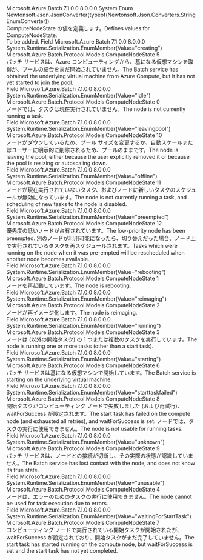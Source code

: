 <Type Name="ComputeNodeState" FullName="Microsoft.Azure.Batch.Protocol.Models.ComputeNodeState">
  <TypeSignature Language="C#" Value="public enum ComputeNodeState" />
  <TypeSignature Language="ILAsm" Value=".class public auto ansi sealed ComputeNodeState extends System.Enum" />
  <TypeSignature Language="DocId" Value="T:Microsoft.Azure.Batch.Protocol.Models.ComputeNodeState" />
  <TypeSignature Language="VB.NET" Value="Public Enum ComputeNodeState" />
  <TypeSignature Language="F#" Value="type ComputeNodeState = " />
  <AssemblyInfo>
    <AssemblyName>Microsoft.Azure.Batch</AssemblyName>
    <AssemblyVersion>7.1.0.0</AssemblyVersion>
    <AssemblyVersion>8.0.0.0</AssemblyVersion>
  </AssemblyInfo>
  <Base>
    <BaseTypeName>System.Enum</BaseTypeName>
  </Base>
  <Attributes>
    <Attribute>
      <AttributeName>Newtonsoft.Json.JsonConverter(typeof(Newtonsoft.Json.Converters.StringEnumConverter))</AttributeName>
    </Attribute>
  </Attributes>
  <Docs>
    <summary>
            <span data-ttu-id="58458-101">ComputeNodeState の値を定義します。</span><span class="sxs-lookup"><span data-stu-id="58458-101">Defines values for ComputeNodeState.</span></span>
            </summary>
    <remarks>To be added.</remarks>
  </Docs>
  <Members>
    <Member MemberName="Creating">
      <MemberSignature Language="C#" Value="Creating" />
      <MemberSignature Language="ILAsm" Value=".field public static literal valuetype Microsoft.Azure.Batch.Protocol.Models.ComputeNodeState Creating = int32(5)" />
      <MemberSignature Language="DocId" Value="F:Microsoft.Azure.Batch.Protocol.Models.ComputeNodeState.Creating" />
      <MemberSignature Language="VB.NET" Value="Creating" />
      <MemberSignature Language="F#" Value="Creating = 5" Usage="Microsoft.Azure.Batch.Protocol.Models.ComputeNodeState.Creating" />
      <MemberType>Field</MemberType>
      <AssemblyInfo>
        <AssemblyName>Microsoft.Azure.Batch</AssemblyName>
        <AssemblyVersion>7.1.0.0</AssemblyVersion>
        <AssemblyVersion>8.0.0.0</AssemblyVersion>
      </AssemblyInfo>
      <Attributes>
        <Attribute>
          <AttributeName>System.Runtime.Serialization.EnumMember(Value="creating")</AttributeName>
        </Attribute>
      </Attributes>
      <ReturnValue>
        <ReturnType>Microsoft.Azure.Batch.Protocol.Models.ComputeNodeState</ReturnType>
      </ReturnValue>
      <MemberValue>5</MemberValue>
      <Docs>
        <summary>
            <span data-ttu-id="58458-102">バッチ サービスは、Azure コンピューティングから、基になる仮想マシンを取得が、プールの結合をまだ開始されていません。</span><span class="sxs-lookup"><span data-stu-id="58458-102">The Batch service has obtained the underlying virtual machine from Azure Compute, but it has not yet started to join the pool.</span></span>
            </summary>
      </Docs>
    </Member>
    <Member MemberName="Idle">
      <MemberSignature Language="C#" Value="Idle" />
      <MemberSignature Language="ILAsm" Value=".field public static literal valuetype Microsoft.Azure.Batch.Protocol.Models.ComputeNodeState Idle = int32(0)" />
      <MemberSignature Language="DocId" Value="F:Microsoft.Azure.Batch.Protocol.Models.ComputeNodeState.Idle" />
      <MemberSignature Language="VB.NET" Value="Idle" />
      <MemberSignature Language="F#" Value="Idle = 0" Usage="Microsoft.Azure.Batch.Protocol.Models.ComputeNodeState.Idle" />
      <MemberType>Field</MemberType>
      <AssemblyInfo>
        <AssemblyName>Microsoft.Azure.Batch</AssemblyName>
        <AssemblyVersion>7.1.0.0</AssemblyVersion>
        <AssemblyVersion>8.0.0.0</AssemblyVersion>
      </AssemblyInfo>
      <Attributes>
        <Attribute>
          <AttributeName>System.Runtime.Serialization.EnumMember(Value="idle")</AttributeName>
        </Attribute>
      </Attributes>
      <ReturnValue>
        <ReturnType>Microsoft.Azure.Batch.Protocol.Models.ComputeNodeState</ReturnType>
      </ReturnValue>
      <MemberValue>0</MemberValue>
      <Docs>
        <summary>
            <span data-ttu-id="58458-103">ノードでは、タスクは現在実行されていません。</span><span class="sxs-lookup"><span data-stu-id="58458-103">The node is not currently running a task.</span></span>
            </summary>
      </Docs>
    </Member>
    <Member MemberName="LeavingPool">
      <MemberSignature Language="C#" Value="LeavingPool" />
      <MemberSignature Language="ILAsm" Value=".field public static literal valuetype Microsoft.Azure.Batch.Protocol.Models.ComputeNodeState LeavingPool = int32(10)" />
      <MemberSignature Language="DocId" Value="F:Microsoft.Azure.Batch.Protocol.Models.ComputeNodeState.LeavingPool" />
      <MemberSignature Language="VB.NET" Value="LeavingPool" />
      <MemberSignature Language="F#" Value="LeavingPool = 10" Usage="Microsoft.Azure.Batch.Protocol.Models.ComputeNodeState.LeavingPool" />
      <MemberType>Field</MemberType>
      <AssemblyInfo>
        <AssemblyName>Microsoft.Azure.Batch</AssemblyName>
        <AssemblyVersion>7.1.0.0</AssemblyVersion>
        <AssemblyVersion>8.0.0.0</AssemblyVersion>
      </AssemblyInfo>
      <Attributes>
        <Attribute>
          <AttributeName>System.Runtime.Serialization.EnumMember(Value="leavingpool")</AttributeName>
        </Attribute>
      </Attributes>
      <ReturnValue>
        <ReturnType>Microsoft.Azure.Batch.Protocol.Models.ComputeNodeState</ReturnType>
      </ReturnValue>
      <MemberValue>10</MemberValue>
      <Docs>
        <summary>
            <span data-ttu-id="58458-104">ノードがダウンしているため、プール サイズを変更するか、自動スケールまたはユーザーに明示的に削除されるため、プールのままです。</span><span class="sxs-lookup"><span data-stu-id="58458-104">The node is leaving the pool, either because the user explicitly removed it or because the pool is resizing or autoscaling down.</span></span>
            </summary>
      </Docs>
    </Member>
    <Member MemberName="Offline">
      <MemberSignature Language="C#" Value="Offline" />
      <MemberSignature Language="ILAsm" Value=".field public static literal valuetype Microsoft.Azure.Batch.Protocol.Models.ComputeNodeState Offline = int32(11)" />
      <MemberSignature Language="DocId" Value="F:Microsoft.Azure.Batch.Protocol.Models.ComputeNodeState.Offline" />
      <MemberSignature Language="VB.NET" Value="Offline" />
      <MemberSignature Language="F#" Value="Offline = 11" Usage="Microsoft.Azure.Batch.Protocol.Models.ComputeNodeState.Offline" />
      <MemberType>Field</MemberType>
      <AssemblyInfo>
        <AssemblyName>Microsoft.Azure.Batch</AssemblyName>
        <AssemblyVersion>7.1.0.0</AssemblyVersion>
        <AssemblyVersion>8.0.0.0</AssemblyVersion>
      </AssemblyInfo>
      <Attributes>
        <Attribute>
          <AttributeName>System.Runtime.Serialization.EnumMember(Value="offline")</AttributeName>
        </Attribute>
      </Attributes>
      <ReturnValue>
        <ReturnType>Microsoft.Azure.Batch.Protocol.Models.ComputeNodeState</ReturnType>
      </ReturnValue>
      <MemberValue>11</MemberValue>
      <Docs>
        <summary>
            <span data-ttu-id="58458-105">ノードが現在実行されていないタスク、およびノードに新しいタスクのスケジュールが無効になっています。</span><span class="sxs-lookup"><span data-stu-id="58458-105">The node is not currently running a task, and scheduling of new tasks to the node is disabled.</span></span>
            </summary>
      </Docs>
    </Member>
    <Member MemberName="Preempted">
      <MemberSignature Language="C#" Value="Preempted" />
      <MemberSignature Language="ILAsm" Value=".field public static literal valuetype Microsoft.Azure.Batch.Protocol.Models.ComputeNodeState Preempted = int32(12)" />
      <MemberSignature Language="DocId" Value="F:Microsoft.Azure.Batch.Protocol.Models.ComputeNodeState.Preempted" />
      <MemberSignature Language="VB.NET" Value="Preempted" />
      <MemberSignature Language="F#" Value="Preempted = 12" Usage="Microsoft.Azure.Batch.Protocol.Models.ComputeNodeState.Preempted" />
      <MemberType>Field</MemberType>
      <AssemblyInfo>
        <AssemblyName>Microsoft.Azure.Batch</AssemblyName>
        <AssemblyVersion>7.1.0.0</AssemblyVersion>
        <AssemblyVersion>8.0.0.0</AssemblyVersion>
      </AssemblyInfo>
      <Attributes>
        <Attribute>
          <AttributeName>System.Runtime.Serialization.EnumMember(Value="preempted")</AttributeName>
        </Attribute>
      </Attributes>
      <ReturnValue>
        <ReturnType>Microsoft.Azure.Batch.Protocol.Models.ComputeNodeState</ReturnType>
      </ReturnValue>
      <MemberValue>12</MemberValue>
      <Docs>
        <summary>
            <span data-ttu-id="58458-106">優先度の低いノードが占有されています。</span><span class="sxs-lookup"><span data-stu-id="58458-106">The low-priority node has been preempted.</span></span> <span data-ttu-id="58458-107">別のノードが利用可能になったら、切り替えだった場合、ノード上で実行されているタスクを再スケジュールされます。</span><span class="sxs-lookup"><span data-stu-id="58458-107">Tasks which were running on the node when it was pre-empted will be rescheduled when another node becomes available.</span></span>
            </summary>
      </Docs>
    </Member>
    <Member MemberName="Rebooting">
      <MemberSignature Language="C#" Value="Rebooting" />
      <MemberSignature Language="ILAsm" Value=".field public static literal valuetype Microsoft.Azure.Batch.Protocol.Models.ComputeNodeState Rebooting = int32(1)" />
      <MemberSignature Language="DocId" Value="F:Microsoft.Azure.Batch.Protocol.Models.ComputeNodeState.Rebooting" />
      <MemberSignature Language="VB.NET" Value="Rebooting" />
      <MemberSignature Language="F#" Value="Rebooting = 1" Usage="Microsoft.Azure.Batch.Protocol.Models.ComputeNodeState.Rebooting" />
      <MemberType>Field</MemberType>
      <AssemblyInfo>
        <AssemblyName>Microsoft.Azure.Batch</AssemblyName>
        <AssemblyVersion>7.1.0.0</AssemblyVersion>
        <AssemblyVersion>8.0.0.0</AssemblyVersion>
      </AssemblyInfo>
      <Attributes>
        <Attribute>
          <AttributeName>System.Runtime.Serialization.EnumMember(Value="rebooting")</AttributeName>
        </Attribute>
      </Attributes>
      <ReturnValue>
        <ReturnType>Microsoft.Azure.Batch.Protocol.Models.ComputeNodeState</ReturnType>
      </ReturnValue>
      <MemberValue>1</MemberValue>
      <Docs>
        <summary>
            <span data-ttu-id="58458-108">ノードを再起動しています。</span><span class="sxs-lookup"><span data-stu-id="58458-108">The node is rebooting.</span></span>
            </summary>
      </Docs>
    </Member>
    <Member MemberName="Reimaging">
      <MemberSignature Language="C#" Value="Reimaging" />
      <MemberSignature Language="ILAsm" Value=".field public static literal valuetype Microsoft.Azure.Batch.Protocol.Models.ComputeNodeState Reimaging = int32(2)" />
      <MemberSignature Language="DocId" Value="F:Microsoft.Azure.Batch.Protocol.Models.ComputeNodeState.Reimaging" />
      <MemberSignature Language="VB.NET" Value="Reimaging" />
      <MemberSignature Language="F#" Value="Reimaging = 2" Usage="Microsoft.Azure.Batch.Protocol.Models.ComputeNodeState.Reimaging" />
      <MemberType>Field</MemberType>
      <AssemblyInfo>
        <AssemblyName>Microsoft.Azure.Batch</AssemblyName>
        <AssemblyVersion>7.1.0.0</AssemblyVersion>
        <AssemblyVersion>8.0.0.0</AssemblyVersion>
      </AssemblyInfo>
      <Attributes>
        <Attribute>
          <AttributeName>System.Runtime.Serialization.EnumMember(Value="reimaging")</AttributeName>
        </Attribute>
      </Attributes>
      <ReturnValue>
        <ReturnType>Microsoft.Azure.Batch.Protocol.Models.ComputeNodeState</ReturnType>
      </ReturnValue>
      <MemberValue>2</MemberValue>
      <Docs>
        <summary>
            <span data-ttu-id="58458-109">ノードが再イメージ化します。</span><span class="sxs-lookup"><span data-stu-id="58458-109">The node is reimaging.</span></span>
            </summary>
      </Docs>
    </Member>
    <Member MemberName="Running">
      <MemberSignature Language="C#" Value="Running" />
      <MemberSignature Language="ILAsm" Value=".field public static literal valuetype Microsoft.Azure.Batch.Protocol.Models.ComputeNodeState Running = int32(3)" />
      <MemberSignature Language="DocId" Value="F:Microsoft.Azure.Batch.Protocol.Models.ComputeNodeState.Running" />
      <MemberSignature Language="VB.NET" Value="Running" />
      <MemberSignature Language="F#" Value="Running = 3" Usage="Microsoft.Azure.Batch.Protocol.Models.ComputeNodeState.Running" />
      <MemberType>Field</MemberType>
      <AssemblyInfo>
        <AssemblyName>Microsoft.Azure.Batch</AssemblyName>
        <AssemblyVersion>7.1.0.0</AssemblyVersion>
        <AssemblyVersion>8.0.0.0</AssemblyVersion>
      </AssemblyInfo>
      <Attributes>
        <Attribute>
          <AttributeName>System.Runtime.Serialization.EnumMember(Value="running")</AttributeName>
        </Attribute>
      </Attributes>
      <ReturnValue>
        <ReturnType>Microsoft.Azure.Batch.Protocol.Models.ComputeNodeState</ReturnType>
      </ReturnValue>
      <MemberValue>3</MemberValue>
      <Docs>
        <summary>
            <span data-ttu-id="58458-110">ノードは (以外の開始タスク) の 1 つまたは複数のタスクを実行しています。</span><span class="sxs-lookup"><span data-stu-id="58458-110">The node is running one or more tasks (other than a start task).</span></span>
            </summary>
      </Docs>
    </Member>
    <Member MemberName="Starting">
      <MemberSignature Language="C#" Value="Starting" />
      <MemberSignature Language="ILAsm" Value=".field public static literal valuetype Microsoft.Azure.Batch.Protocol.Models.ComputeNodeState Starting = int32(6)" />
      <MemberSignature Language="DocId" Value="F:Microsoft.Azure.Batch.Protocol.Models.ComputeNodeState.Starting" />
      <MemberSignature Language="VB.NET" Value="Starting" />
      <MemberSignature Language="F#" Value="Starting = 6" Usage="Microsoft.Azure.Batch.Protocol.Models.ComputeNodeState.Starting" />
      <MemberType>Field</MemberType>
      <AssemblyInfo>
        <AssemblyName>Microsoft.Azure.Batch</AssemblyName>
        <AssemblyVersion>7.1.0.0</AssemblyVersion>
        <AssemblyVersion>8.0.0.0</AssemblyVersion>
      </AssemblyInfo>
      <Attributes>
        <Attribute>
          <AttributeName>System.Runtime.Serialization.EnumMember(Value="starting")</AttributeName>
        </Attribute>
      </Attributes>
      <ReturnValue>
        <ReturnType>Microsoft.Azure.Batch.Protocol.Models.ComputeNodeState</ReturnType>
      </ReturnValue>
      <MemberValue>6</MemberValue>
      <Docs>
        <summary>
            <span data-ttu-id="58458-111">バッチ サービスは基になる仮想マシンで開始しています。</span><span class="sxs-lookup"><span data-stu-id="58458-111">The Batch service is starting on the underlying virtual machine.</span></span>
            </summary>
      </Docs>
    </Member>
    <Member MemberName="StartTaskFailed">
      <MemberSignature Language="C#" Value="StartTaskFailed" />
      <MemberSignature Language="ILAsm" Value=".field public static literal valuetype Microsoft.Azure.Batch.Protocol.Models.ComputeNodeState StartTaskFailed = int32(8)" />
      <MemberSignature Language="DocId" Value="F:Microsoft.Azure.Batch.Protocol.Models.ComputeNodeState.StartTaskFailed" />
      <MemberSignature Language="VB.NET" Value="StartTaskFailed" />
      <MemberSignature Language="F#" Value="StartTaskFailed = 8" Usage="Microsoft.Azure.Batch.Protocol.Models.ComputeNodeState.StartTaskFailed" />
      <MemberType>Field</MemberType>
      <AssemblyInfo>
        <AssemblyName>Microsoft.Azure.Batch</AssemblyName>
        <AssemblyVersion>7.1.0.0</AssemblyVersion>
        <AssemblyVersion>8.0.0.0</AssemblyVersion>
      </AssemblyInfo>
      <Attributes>
        <Attribute>
          <AttributeName>System.Runtime.Serialization.EnumMember(Value="starttaskfailed")</AttributeName>
        </Attribute>
      </Attributes>
      <ReturnValue>
        <ReturnType>Microsoft.Azure.Batch.Protocol.Models.ComputeNodeState</ReturnType>
      </ReturnValue>
      <MemberValue>8</MemberValue>
      <Docs>
        <summary>
            <span data-ttu-id="58458-112">開始タスクがコンピューティング ノードで失敗しました (および再試行)、waitForSuccess が設定されます。</span><span class="sxs-lookup"><span data-stu-id="58458-112">The start task has failed on the compute node (and exhausted all retries), and waitForSuccess is set.</span></span> <span data-ttu-id="58458-113">ノードでは、タスクの実行に使用できません。</span><span class="sxs-lookup"><span data-stu-id="58458-113">The node is not usable for running tasks.</span></span>
            </summary>
      </Docs>
    </Member>
    <Member MemberName="Unknown">
      <MemberSignature Language="C#" Value="Unknown" />
      <MemberSignature Language="ILAsm" Value=".field public static literal valuetype Microsoft.Azure.Batch.Protocol.Models.ComputeNodeState Unknown = int32(9)" />
      <MemberSignature Language="DocId" Value="F:Microsoft.Azure.Batch.Protocol.Models.ComputeNodeState.Unknown" />
      <MemberSignature Language="VB.NET" Value="Unknown" />
      <MemberSignature Language="F#" Value="Unknown = 9" Usage="Microsoft.Azure.Batch.Protocol.Models.ComputeNodeState.Unknown" />
      <MemberType>Field</MemberType>
      <AssemblyInfo>
        <AssemblyName>Microsoft.Azure.Batch</AssemblyName>
        <AssemblyVersion>7.1.0.0</AssemblyVersion>
        <AssemblyVersion>8.0.0.0</AssemblyVersion>
      </AssemblyInfo>
      <Attributes>
        <Attribute>
          <AttributeName>System.Runtime.Serialization.EnumMember(Value="unknown")</AttributeName>
        </Attribute>
      </Attributes>
      <ReturnValue>
        <ReturnType>Microsoft.Azure.Batch.Protocol.Models.ComputeNodeState</ReturnType>
      </ReturnValue>
      <MemberValue>9</MemberValue>
      <Docs>
        <summary>
            <span data-ttu-id="58458-114">バッチ サービスは、ノードとの接続が切断し、その実際の状態が認識していません。</span><span class="sxs-lookup"><span data-stu-id="58458-114">The Batch service has lost contact with the node, and does not know its true state.</span></span>
            </summary>
      </Docs>
    </Member>
    <Member MemberName="Unusable">
      <MemberSignature Language="C#" Value="Unusable" />
      <MemberSignature Language="ILAsm" Value=".field public static literal valuetype Microsoft.Azure.Batch.Protocol.Models.ComputeNodeState Unusable = int32(4)" />
      <MemberSignature Language="DocId" Value="F:Microsoft.Azure.Batch.Protocol.Models.ComputeNodeState.Unusable" />
      <MemberSignature Language="VB.NET" Value="Unusable" />
      <MemberSignature Language="F#" Value="Unusable = 4" Usage="Microsoft.Azure.Batch.Protocol.Models.ComputeNodeState.Unusable" />
      <MemberType>Field</MemberType>
      <AssemblyInfo>
        <AssemblyName>Microsoft.Azure.Batch</AssemblyName>
        <AssemblyVersion>7.1.0.0</AssemblyVersion>
        <AssemblyVersion>8.0.0.0</AssemblyVersion>
      </AssemblyInfo>
      <Attributes>
        <Attribute>
          <AttributeName>System.Runtime.Serialization.EnumMember(Value="unusable")</AttributeName>
        </Attribute>
      </Attributes>
      <ReturnValue>
        <ReturnType>Microsoft.Azure.Batch.Protocol.Models.ComputeNodeState</ReturnType>
      </ReturnValue>
      <MemberValue>4</MemberValue>
      <Docs>
        <summary>
            <span data-ttu-id="58458-115">ノードは、エラーのためのタスクの実行に使用できません。</span><span class="sxs-lookup"><span data-stu-id="58458-115">The node cannot be used for task execution due to errors.</span></span>
            </summary>
      </Docs>
    </Member>
    <Member MemberName="WaitingForStartTask">
      <MemberSignature Language="C#" Value="WaitingForStartTask" />
      <MemberSignature Language="ILAsm" Value=".field public static literal valuetype Microsoft.Azure.Batch.Protocol.Models.ComputeNodeState WaitingForStartTask = int32(7)" />
      <MemberSignature Language="DocId" Value="F:Microsoft.Azure.Batch.Protocol.Models.ComputeNodeState.WaitingForStartTask" />
      <MemberSignature Language="VB.NET" Value="WaitingForStartTask" />
      <MemberSignature Language="F#" Value="WaitingForStartTask = 7" Usage="Microsoft.Azure.Batch.Protocol.Models.ComputeNodeState.WaitingForStartTask" />
      <MemberType>Field</MemberType>
      <AssemblyInfo>
        <AssemblyName>Microsoft.Azure.Batch</AssemblyName>
        <AssemblyVersion>7.1.0.0</AssemblyVersion>
        <AssemblyVersion>8.0.0.0</AssemblyVersion>
      </AssemblyInfo>
      <Attributes>
        <Attribute>
          <AttributeName>System.Runtime.Serialization.EnumMember(Value="waitingForStartTask")</AttributeName>
        </Attribute>
      </Attributes>
      <ReturnValue>
        <ReturnType>Microsoft.Azure.Batch.Protocol.Models.ComputeNodeState</ReturnType>
      </ReturnValue>
      <MemberValue>7</MemberValue>
      <Docs>
        <summary>
            <span data-ttu-id="58458-116">コンピューティング ノードで実行されている開始タスクが開始されたが、waitForSuccess が設定されており、開始タスクがまだ完了していません。</span><span class="sxs-lookup"><span data-stu-id="58458-116">The start task has started running on the compute node, but waitForSuccess is set and the start task has not yet completed.</span></span>
            </summary>
      </Docs>
    </Member>
  </Members>
</Type>